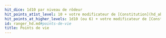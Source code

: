 ```yaml
---
hit_dice: 1d10 par niveau de rôdeur
hit_points_at1st_level: 10 + votre modificateur de [Constitution](hd_abilities_constitution.md)
hit_points_at_higher_levels: 1d10 (ou 6) + votre modificateur de [Constitution](hd_abilities_constitution.md) par niveau de rôdeur après le niveau 1
id: ranger_hd.md#points-de-vie
title: Points de vie
---
```


